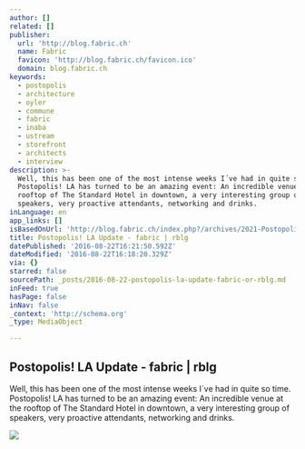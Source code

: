 ```yaml
---
author: []
related: []
publisher:
  url: 'http://blog.fabric.ch'
  name: Fabric
  favicon: 'http://blog.fabric.ch/favicon.ico'
  domain: blog.fabric.ch
keywords:
  - postopolis
  - architecture
  - oyler
  - commune
  - fabric
  - inaba
  - ustream
  - storefront
  - architects
  - interview
description: >-
  Well, this has been one of the most intense weeks I´ve had in quite so time.
  Postopolis! LA has turned to be an amazing event: An incredible venue at the
  rooftop of The Standard Hotel in downtown, a very interesting group of
  speakers, very proactive attendants, networking and drinks.
inLanguage: en
app_links: []
isBasedOnUrl: 'http://blog.fabric.ch/index.php?/archives/2021-Postopolis!-LA-Update.html'
title: Postopolis! LA Update - fabric | rblg
datePublished: '2016-08-22T16:21:50.592Z'
dateModified: '2016-08-22T16:18:20.329Z'
via: {}
starred: false
sourcePath: _posts/2016-08-22-postopolis-la-update-fabric-or-rblg.md
inFeed: true
hasPage: false
inNav: false
_context: 'http://schema.org'
_type: MediaObject

---
```

<article style=""><h1>Postopolis! LA Update - fabric | rblg</h1><p>Well, this has been one of the most intense weeks I´ve had in quite so time. Postopolis! LA has turned to be an amazing event: An incredible venue at the rooftop of The Standard Hotel in downtown, a very interesting group of speakers, very proactive attendants, networking and drinks.</p><img src="http://blog.fabric.ch/fabric/images/2021_1300312834_0.jpg" /></article>